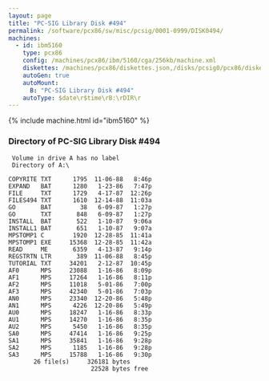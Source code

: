 ```yaml
---
layout: page
title: "PC-SIG Library Disk #494"
permalink: /software/pcx86/sw/misc/pcsig/0001-0999/DISK0494/
machines:
  - id: ibm5160
    type: pcx86
    config: /machines/pcx86/ibm/5160/cga/256kb/machine.xml
    diskettes: /machines/pcx86/diskettes.json,/disks/pcsig0/pcx86/diskettes.json
    autoGen: true
    autoMount:
      B: "PC-SIG Library Disk #494"
    autoType: $date\r$time\rB:\rDIR\r
---
```


{% include machine.html id="ibm5160" %}

### Directory of PC-SIG Library Disk #494

     Volume in drive A has no label
     Directory of A:\

    COPYRITE TXT      1795  11-06-88   8:46p
    EXPAND   BAT      1280   1-23-86   7:47p
    FILE     TXT      1729   4-17-87  12:26p
    FILES494 TXT      1610  12-14-88  11:03a
    GO       BAT        38   6-09-87   1:27p
    GO       TXT       848   6-09-87   1:27p
    INSTALL  BAT       522   1-10-87   9:06a
    INSTALL1 BAT       651   1-10-87   9:07a
    MPSTOMP1 C        1920  12-28-85  11:41a
    MPSTOMP1 EXE     15368  12-28-85  11:42a
    READ     ME       6359   4-13-87   9:14p
    REGSTRTN LTR       389  11-06-88   8:45p
    TUTORIAL TXT     34201   2-12-87  10:45p
    AF0      MPS     23088   1-16-86   8:09p
    AF1      MPS     17264   1-16-86   8:11p
    AF2      MPS     11018   5-01-86   7:00p
    AF3      MPS     42340   5-01-86   7:03p
    AN0      MPS     23340  12-20-86   5:48p
    AN1      MPS      4226  12-20-86   5:49p
    AU0      MPS     18247   1-16-86   8:33p
    AU1      MPS     14270   1-16-86   8:35p
    AU2      MPS      5450   1-16-86   8:35p
    SA0      MPS     47414   1-16-86   9:25p
    SA1      MPS     35841   1-16-86   9:28p
    SA2      MPS      1185   1-16-86   9:28p
    SA3      MPS     15788   1-16-86   9:30p
           26 file(s)     326181 bytes
                           22528 bytes free

